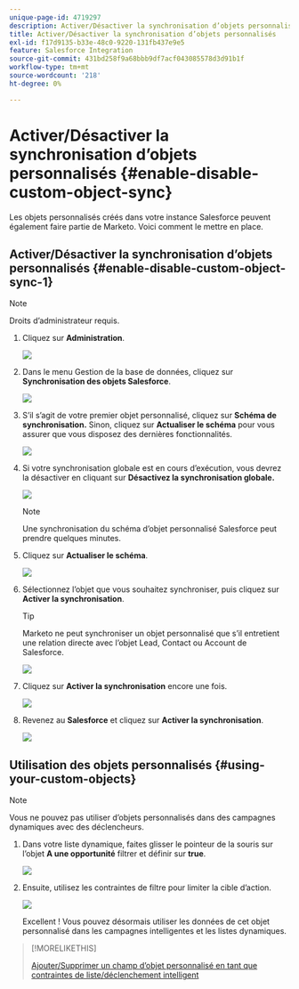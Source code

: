 ```yaml
---
unique-page-id: 4719297
description: Activer/Désactiver la synchronisation d’objets personnalisés - Documents Marketo - Documentation du produit
title: Activer/Désactiver la synchronisation d’objets personnalisés
exl-id: f17d9135-b33e-48c0-9220-131fb437e9e5
feature: Salesforce Integration
source-git-commit: 431bd258f9a68bbb9df7acf043085578d3d91b1f
workflow-type: tm+mt
source-wordcount: '218'
ht-degree: 0%

---
```


# Activer/Désactiver la synchronisation d’objets personnalisés {#enable-disable-custom-object-sync}

Les objets personnalisés créés dans votre instance Salesforce peuvent également faire partie de Marketo. Voici comment le mettre en place.

## Activer/Désactiver la synchronisation d’objets personnalisés {#enable-disable-custom-object-sync-1}

>[!NOTE]
>
>Droits d’administrateur requis.

1. Cliquez sur **Administration**.

   ![](assets/one.png)

1. Dans le menu Gestion de la base de données, cliquez sur **Synchronisation des objets Salesforce**.

   ![](assets/two-2.png)

1. S’il s’agit de votre premier objet personnalisé, cliquez sur **Schéma de synchronisation.** Sinon, cliquez sur **Actualiser le schéma** pour vous assurer que vous disposez des dernières fonctionnalités.

   ![](assets/image2014-12-10-10-3a14-3a44.png)

1. Si votre synchronisation globale est en cours d’exécution, vous devrez la désactiver en cliquant sur **Désactivez la synchronisation globale.**

   ![](assets/image2014-12-10-10-3a14-3a54.png)

   >[!NOTE]
   >
   >Une synchronisation du schéma d’objet personnalisé Salesforce peut prendre quelques minutes.

1. Cliquez sur **Actualiser le schéma**.

   ![](assets/image2014-12-10-10-3a15-3a7.png)

1. Sélectionnez l’objet que vous souhaitez synchroniser, puis cliquez sur **Activer la synchronisation**.

   >[!TIP]
   >
   >Marketo ne peut synchroniser un objet personnalisé que s’il entretient une relation directe avec l’objet Lead, Contact ou Account de Salesforce.

   ![](assets/image2014-12-10-10-3a15-3a30.png)

1. Cliquez sur **Activer la synchronisation** encore une fois.

   ![](assets/image2014-12-10-10-3a15-3a40.png)

1. Revenez au **Salesforce** et cliquez sur **Activer la synchronisation**.

   ![](assets/image2014-12-10-10-3a15-3a49.png)

## Utilisation des objets personnalisés {#using-your-custom-objects}

>[!NOTE]
>
>Vous ne pouvez pas utiliser d’objets personnalisés dans des campagnes dynamiques avec des déclencheurs.

1. Dans votre liste dynamique, faites glisser le pointeur de la souris sur l’objet **A une opportunité** filtrer et définir sur **true**.

   ![](assets/image2015-8-26-9-3a39-3a28.png)

1. Ensuite, utilisez les contraintes de filtre pour limiter la cible d’action.

   ![](assets/image2015-8-24-14-3a18-3a53.png)

   Excellent ! Vous pouvez désormais utiliser les données de cet objet personnalisé dans les campagnes intelligentes et les listes dynamiques.

>[!MORELIKETHIS]
>
>[Ajouter/Supprimer un champ d’objet personnalisé en tant que contraintes de liste/déclenchement intelligent](/help/marketo/product-docs/crm-sync/salesforce-sync/setup/optional-steps/add-remove-custom-object-field-as-smart-list-trigger-constraints.md)
